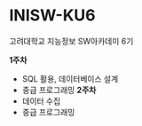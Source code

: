 # INISW-KU6
고려대학교 지능정보 SW아카데미 6기

**1주차**
- SQL 활용, 데이터베이스 설계
- 중급 프로그래밍
**2주차**
- 데이터 수집
- 중급 프로그래밍
